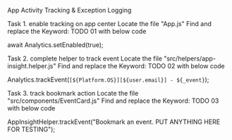 App Activity Tracking & Exception Logging

Task 1. enable tracking on app center
Locate the file "App.js"
Find and replace the Keyword: TODO 01 with below code

await Analytics.setEnabled(true);

Task 2. complete helper to track event
Locate the file "src/helpers/app-insight.helper.js"
Find and replace the Keyword: TODO 02 with below code

Analytics.trackEvent(`[${Platform.OS}][${user.email}] - ${_event}`);

Task 3. track bookmark action
Locate the file "src/components/EventCard.js"
Find and replace the Keyword: TODO 03 with below code

AppInsightHelper.trackEvent("Bookmark an event. PUT ANYTHING HERE FOR TESTING");
